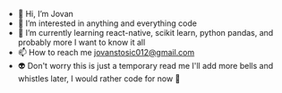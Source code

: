- 👋 Hi, I’m Jovan
- 👀 I’m interested in anything and everything code
- 🌱 I’m currently learning react-native, scikit learn, python pandas, and probably more I want to know it all
- 📫 How to reach me jovanstosic012@gmail.com
- 👽 Don't worry this is just a temporary read me I'll add more bells and whistles later, I would rather code for now 🤖

<!---
Jovans55/Jovans55 is a ✨ special ✨ repository because its `README.md` (this file) appears on your GitHub profile.
You can click the Preview link to take a look at your changes.
--->
